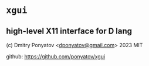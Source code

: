 # `xgui`
## high-level X11 interface for D lang

(c) Dmitry Ponyatov <<dponyatov@gmail.com>> 2023 MIT

github: https://github.com/ponyatov/xgui

